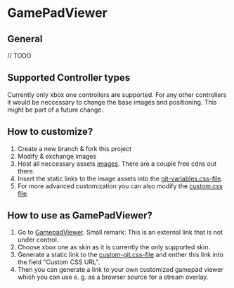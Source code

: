 # GamePadViewer

## General

// TODO

## Supported Controller types

Currently only xbox one controllers are supported. For any other controllers it would be neccessary to change the base images and positioning. This might be part of a future change.

## How to customize?

1. Create a new branch & fork this project
2. Modify & exchange images
3. Host all neccessary assets [images](./images). There are a couple free cdns out there.
4. Insert the static links to the image assets into the [git-variables.css-file](./git-variables.css).
5. For more advanced customization you can also modify the [custom.css file](./custom.css).

## How to use as GamePadViewer?
1. Go to [GamepadViewer](https://gamepadviewer.com/#generate). Small remark: This is an external link that is not under control.
2. Choose xbox one as skin as it is currently the only supported skin.
3. Generate a static link to the [custom-git.css-file](./custom-git.css) and enther this link into the field "Custom CSS URL".
4. Then you can generate a link to your own customized gamepad viewer which you can use e. g. as a browser source for a stream overlay.

